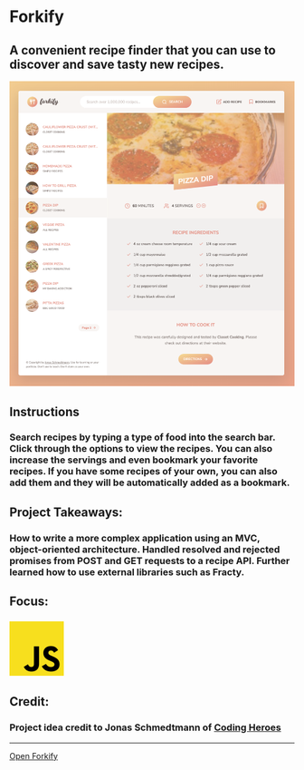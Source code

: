 # Forkify
## A convenient recipe finder that you can use to discover and save tasty new recipes.
![Forkify Preview](../../src/img/projects/previews/forkify.png)
## Instructions
### Search recipes by typing a type of food into the search bar. Click through the options to view the recipes. You can also increase the servings and even bookmark your favorite recipes. If you have some recipes of your own, you can also add them and they will be automatically added as a bookmark.
## Project Takeaways:
### How to write a more complex application using an MVC, object-oriented architecture. Handled resolved and rejected promises from POST and GET requests to a recipe API. Further learned how to use external libraries such as Fracty.
## Focus:
### ![JavaScript Icon](../../src/img/misc/js.png)
## Credit:
### Project idea credit to Jonas Schmedtmann of [Coding Heroes](https://codingheroes.io/)

***
[Open Forkify](../forkify.html)